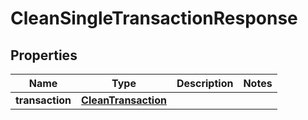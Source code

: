 

# CleanSingleTransactionResponse

## Properties

Name | Type | Description | Notes
------------ | ------------- | ------------- | -------------
**transaction** | [**CleanTransaction**](CleanTransaction.md) |  | 



